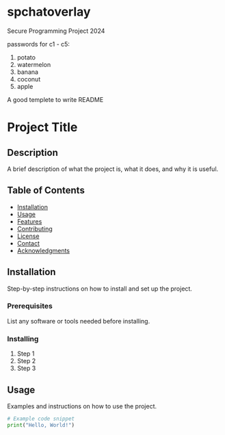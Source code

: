 # spchatoverlay
Secure Programming Project 2024

passwords for c1 - c5:
1. potato
2. watermelon
3. banana
4. coconut
5. apple



A good templete to write README

# Project Title

## Description
A brief description of what the project is, what it does, and why it is useful.

## Table of Contents
- [Installation](#installation)
- [Usage](#usage)
- [Features](#features)
- [Contributing](#contributing)
- [License](#license)
- [Contact](#contact)
- [Acknowledgments](#acknowledgments)

## Installation
Step-by-step instructions on how to install and set up the project.

### Prerequisites
List any software or tools needed before installing.

### Installing
1. Step 1
2. Step 2
3. Step 3

## Usage
Examples and instructions on how to use the project.

```python
# Example code snippet
print("Hello, World!")
